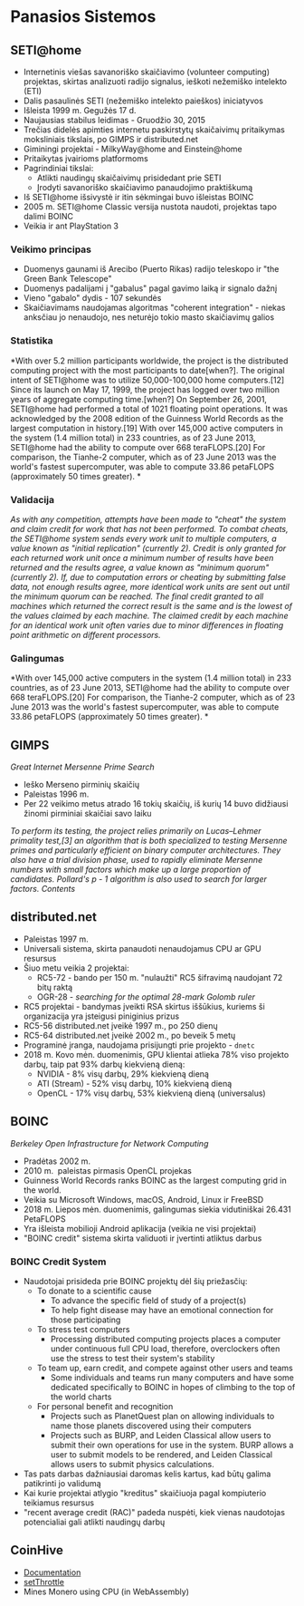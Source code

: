 # Panasios Sistemos

## SETI@home

- Internetinis viešas savanoriško skaičiavimo (volunteer computing) projektas,
  skirtas analizuoti radijo signalus, ieškoti nežemiško intelekto (ETI)
- Dalis pasaulinės SETI (nežemiško intelekto paieškos) iniciatyvos
- Išleista 1999 m. Gegužės 17 d.
- Naujausias stabilus leidimas - Gruodžio 30, 2015
- Trečias didelės apimties internetu paskirstytų skaičaivimų pritaikymas moksliniais
  tikslais, po GIMPS ir distributed.net
- Giminingi projektai - MilkyWay@home and Einstein@home
- Pritaikytas įvairioms platformoms
- Pagrindiniai tikslai:
  - Atlikti naudingų skaičaivimų prisidedant prie SETI
  - Įrodyti savanoriško skaičiavimo panaudojimo praktiškumą
- Iš SETI@home išsivystė ir itin sėkmingai buvo išleistas BOINC
- 2005 m. SETI@home Classic versija nustota naudoti, projektas tapo dalimi BOINC
- Veikia ir ant PlayStation 3

### Veikimo principas

- Duomenys gaunami iš Arecibo (Puerto Rikas) radijo teleskopo ir "the Green Bank Telescope"
- Duomenys padalijami į "gabalus" pagal gavimo laiką ir signalo dažnį
- Vieno "gabalo" dydis - 107 sekundės
- Skaičiavimams naudojamas algoritmas "coherent integration" - niekas anksčiau jo
  nenaudojo, nes neturėjo tokio masto skaičiavimų galios

### Statistika

*With over 5.2 million participants worldwide, the project is the distributed computing project with the most participants to date[when?]. The original intent of SETI@home was to utilize 50,000-100,000 home computers.[12] Since its launch on May 17, 1999, the project has logged over two million years of aggregate computing time.[when?] On September 26, 2001, SETI@home had performed a total of 1021 floating point operations. It was acknowledged by the 2008 edition of the Guinness World Records as the largest computation in history.[19] With over 145,000 active computers in the system (1.4 million total) in 233 countries, as of 23 June 2013, SETI@home had the ability to compute over 668 teraFLOPS.[20] For comparison, the Tianhe-2 computer, which as of 23 June 2013 was the world's fastest supercomputer, was able to compute 33.86 petaFLOPS (approximately 50 times greater). *

### Validacija

*As with any competition, attempts have been made to "cheat" the system and claim credit for work that has not been performed. To combat cheats, the SETI@home system sends every work unit to multiple computers, a value known as "initial replication" (currently 2). Credit is only granted for each returned work unit once a minimum number of results have been returned and the results agree, a value known as "minimum quorum" (currently 2). If, due to computation errors or cheating by submitting false data, not enough results agree, more identical work units are sent out until the minimum quorum can be reached. The final credit granted to all machines which returned the correct result is the same and is the lowest of the values claimed by each machine. The claimed credit by each machine for an identical work unit often varies due to minor differences in floating point arithmetic on different processors.*

### Galingumas

*With over 145,000 active computers in the system (1.4 million total) in 233 countries, as of 23 June 2013, SETI@home had the ability to compute over 668 teraFLOPS.[20] For comparison, the Tianhe-2 computer, which as of 23 June 2013 was the world's fastest supercomputer, was able to compute 33.86 petaFLOPS (approximately 50 times greater). *

## GIMPS

*Great Internet Mersenne Prime Search*

- Ieško Merseno pirminių skaičių
- Paleistas 1996 m.
- Per 22 veikimo metus atrado 16 tokių skaičių, iš kurių 14 buvo didžiausi žinomi
  pirminiai skaičiai savo laiku

*To perform its testing, the project relies primarily on Lucas–Lehmer primality test,[3] an algorithm that is both specialized to testing Mersenne primes and particularly efficient on binary computer architectures. They also have a trial division phase, used to rapidly eliminate Mersenne numbers with small factors which make up a large proportion of candidates. Pollard's p - 1 algorithm is also used to search for larger factors.
Contents*

## distributed.net

- Paleistas 1997 m.
- Universali sistema, skirta panaudoti nenaudojamus CPU ar GPU resursus
- Šiuo metu veikia 2 projektai:
  - RC5-72 - bando per 150 m. "nulaužti" RC5 šifravimą naudojant 72 bitų raktą
  - OGR-28 - *searching for the optimal 28-mark Golomb ruler*
- RC5 projektai - bandymas įveikti RSA skirtus iššūkius, kuriems ši organizacija
  yra įsteigusi piniginius prizus
- RC5-56 distributed.net įveikė 1997 m., po 250 dienų
- RC5-64 distributed.net įveikė 2002 m., po beveik 5 metų
- Programinė įranga, naudojama prisijungti prie projekto - `dnetc`
- 2018 m. Kovo mėn. duomenimis, GPU klientai atlieka 78% viso projekto darbų,
  taip pat 93% darbų kiekvieną dieną:
  - NVIDIA - 8% visų darbų, 29% kiekvieną dieną
  - ATI (Stream) - 52% visų darbų, 10% kiekvieną dieną
  - OpenCL - 17% visų darbų, 53% kiekvieną dieną (universalus)

## BOINC

*Berkeley Open Infrastructure for Network Computing*

- Pradėtas 2002 m.
- 2010 m.  paleistas pirmasis OpenCL projekas
- Guinness World Records ranks BOINC as the largest computing grid in the world.
- Veikia su Microsoft Windows, macOS, Android, Linux ir FreeBSD
- 2018 m. Liepos mėn. duomenimis, galingumas siekia vidutiniškai 26.431 PetaFLOPS
- Yra išleista mobilioji Android aplikacija (veikia ne visi projektai)
- "BOINC credit" sistema skirta validuoti ir įvertinti atliktus darbus

### BOINC Credit System

- Naudotojai prisideda prie BOINC projektų dėl šių priežasčių:
  - To donate to a scientific cause
    - To advance the specific field of study of a project(s)
    - To help fight disease may have an emotional connection for those participating
  - To stress test computers
    - Processing distributed computing projects places a computer under continuous full CPU load, therefore, overclockers often use the stress to test their system's stability
  - To team up, earn credit, and compete against other users and teams
    - Some individuals and teams run many computers and have some dedicated specifically to BOINC in hopes of climbing to the top of the world charts
  - For personal benefit and recognition
    - Projects such as PlanetQuest plan on allowing individuals to name those planets discovered using their computers
    - Projects such as BURP, and Leiden Classical allow users to submit their own operations for use in the system. BURP allows a user to submit models to be rendered, and Leiden Classical allows users to submit physics calculations.
- Tas pats darbas dažniausiai daromas kelis kartus, kad būtų galima patikrinti jo validumą
- Kai kurie projektai atlygio "kreditus" skaičiuoja pagal kompiuterio teikiamus resursus
- "recent average credit (RAC)" padeda nuspėti, kiek vienas naudotojas potencialiai gali atlikti naudingų darbų

## CoinHive

- [Documentation](https://coinhive.com/documentation#hash-rate)
- [setThrottle](https://coinhive.com/documentation/miner#miner-set-throttle)
- Mines Monero using CPU (in WebAssembly)